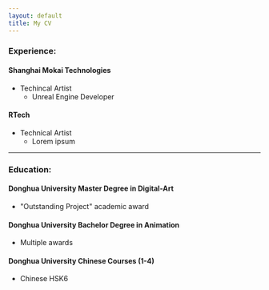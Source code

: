 ```yaml
---
layout: default
title: My CV
---
```

### Experience:
#### Shanghai Mokai Technologies
- Techincal Artist
  - Unreal Engine Developer
  
#### RTech
- Technical Artist
  - Lorem ipsum
  
----

### Education:
#### Donghua University Master Degree in Digital-Art 
  - "Outstanding Project" academic award
  
#### Donghua University Bachelor Degree in Animation 
  - Multiple awards
  
#### Donghua University Chinese Courses (1-4) 
  - Chinese HSK6 
